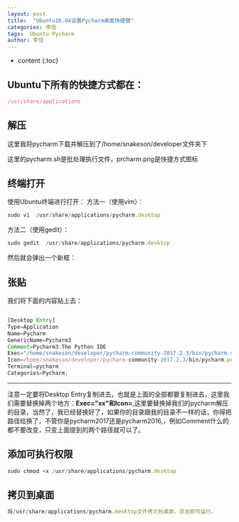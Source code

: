 ```yaml
---
layout: post
title:  "Ubuntu16.04设置Pycharm桌面快捷键"
categories: 李信
tags:  Ubuntu Pycharm 
author: 李信
---
```


* content
{:toc}

## Ubuntu下所有的快捷方式都在：
```js
/usr/share/applications
```

## 解压

这里我将pycharm下载并解压到了/home/snakeson/developer文件夹下

这里的pycharm.sh是批处理执行文件，prcharm.png是快捷方式图标

## 终端打开

使用Ubuntu终端进行打开：
方法一（使用vim）：
```js
sudo vi  /usr/share/applications/pycharm.desktop
```

方法二（使用gedit）：
	
```js
sudo gedit  /usr/share/applications/pycharm.desktop
```





然后就会弹出一个新框：
## 张贴
我们将下面的内容贴上去：
```js

[Desktop Entry]
Type=Application
Name=Pycharm
GenericName=Pycharm3
Comment=Pycharm3:The Python IDE
Exec="/home/snakeson/developer/pycharm-community-2017.2.3/bin/pycharm.sh" %f
Icon=/home/snakeson/developer/pycharm-community-2017.2.3/bin/pycharm.png
Terminal=pycharm
Categories=Pycharm;

```
---
注意一定要将Desktop Entry复制进去，也就是上面的全部都要复制进去，这里我们需要替换掉两个地方：**Exec="xx"**和**Icon=**,这里要替换掉我们的pycharm解压的目录，当然了，我已经替换好了，如果你的目录跟我的目录不一样的话，你得把路径给换了，不管你是pycharm2017还是pycharm2016,，例如Comment什么的都不要改变，只变上面提到的两个路径就可以了。


## 添加可执行权限
```js
sudo chmod +x /usr/share/applications/pycharm.desktop
```

## 拷贝到桌面
```js
将/usr/share/applications/pycharm.desktop文件拷贝到桌面，双击即可运行。
```
